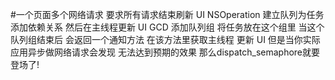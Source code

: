 #一个页面多个网络请求 要求所有请求结束刷新 UI 
NSOperation 建立队列为任务添加依赖关系 然后在主线程更新 UI 
GCD 添加队列组 将任务放在这个组里 当这个队列组结束后 会返回一个通知方法 在该方法里获取主线程 更新 UI 但是当你实际应用异步做网络请求会发现 无法达到预期的效果 那么dispatch_semaphore就要登场了!
